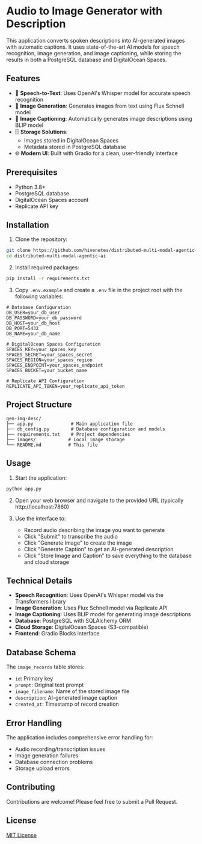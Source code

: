 # Audio to Image Generator with Description

This application converts spoken descriptions into AI-generated images with automatic captions. It uses state-of-the-art AI models for speech recognition, image generation, and image captioning, while storing the results in both a PostgreSQL database and DigitalOcean Spaces.

## Features

- 🎤 **Speech-to-Text**: Uses OpenAI's Whisper model for accurate speech recognition
- 🎨 **Image Generation**: Generates images from text using Flux Schnell model
- 📝 **Image Captioning**: Automatically generates image descriptions using BLIP model
- 🗄️ **Storage Solutions**: 
  - Images stored in DigitalOcean Spaces
  - Metadata stored in PostgreSQL database
- 🌐 **Modern UI**: Built with Gradio for a clean, user-friendly interface

## Prerequisites

- Python 3.8+
- PostgreSQL database
- DigitalOcean Spaces account
- Replicate API key

## Installation

1. Clone the repository:
```bash
git clone https://github.com/hivenetes/distributed-multi-modal-agentic-ai.git
cd distributed-multi-modal-agentic-ai
```

2. Install required packages:
```bash
pip install -r requirements.txt
```

3. Copy `.env.example` and create a `.env` file in the project root with the following variables:
```env
# Database Configuration
DB_USER=your_db_user
DB_PASSWORD=your_db_password
DB_HOST=your_db_host
DB_PORT=5432
DB_NAME=your_db_name

# DigitalOcean Spaces Configuration
SPACES_KEY=your_spaces_key
SPACES_SECRET=your_spaces_secret
SPACES_REGION=your_spaces_region
SPACES_ENDPOINT=your_spaces_endpoint
SPACES_BUCKET=your_bucket_name

# Replicate API Configuration
REPLICATE_API_TOKEN=your_replicate_api_token
```

## Project Structure

```
gen-img-desc/
├── app.py              # Main application file
├── db_config.py        # Database configuration and models
├── requirements.txt    # Project dependencies
├── images/            # Local image storage
└── README.md          # This file
```

## Usage

1. Start the application:
```bash
python app.py
```

2. Open your web browser and navigate to the provided URL (typically http://localhost:7860)

3. Use the interface to:
   - Record audio describing the image you want to generate
   - Click "Submit" to transcribe the audio
   - Click "Generate Image" to create the image
   - Click "Generate Caption" to get an AI-generated description
   - Click "Store Image and Caption" to save everything to the database and cloud storage

## Technical Details

- **Speech Recognition**: Uses OpenAI's Whisper model via the Transformers library
- **Image Generation**: Uses Flux Schnell model via Replicate API
- **Image Captioning**: Uses BLIP model for generating image descriptions
- **Database**: PostgreSQL with SQLAlchemy ORM
- **Cloud Storage**: DigitalOcean Spaces (S3-compatible)
- **Frontend**: Gradio Blocks interface

## Database Schema

The `image_records` table stores:
- `id`: Primary key
- `prompt`: Original text prompt
- `image_filename`: Name of the stored image file
- `description`: AI-generated image caption
- `created_at`: Timestamp of record creation

## Error Handling

The application includes comprehensive error handling for:
- Audio recording/transcription issues
- Image generation failures
- Database connection problems
- Storage upload errors

## Contributing

Contributions are welcome! Please feel free to submit a Pull Request.

## License

[MIT License](LICENSE) 